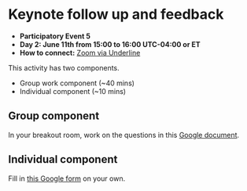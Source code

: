 # Keynote follow up and feedback

- **Participatory Event 5**
- **Day 2: June 11th from 15:00 to 16:00 UTC-04:00 or ET**
- **How to connect:** [Zoom  via Underline](https://underline.io/events/122/sessions?eventSessionId=4302)

This activity has two components.
- Group work component (~40 mins)
- Individual component (~10 mins)

## Group component 

In your breakout room, work on the questions in this [Google document](https://docs.google.com/document/d/1Hd94yeXA3vcKHdONomrHYPTBJnv3-WAa_rCMwS_m49A/edit?usp=sharing). 


## Individual component

Fill in [this Google form](https://forms.gle/DJ4WuR7dG8zB1ksW9) on your own. 

